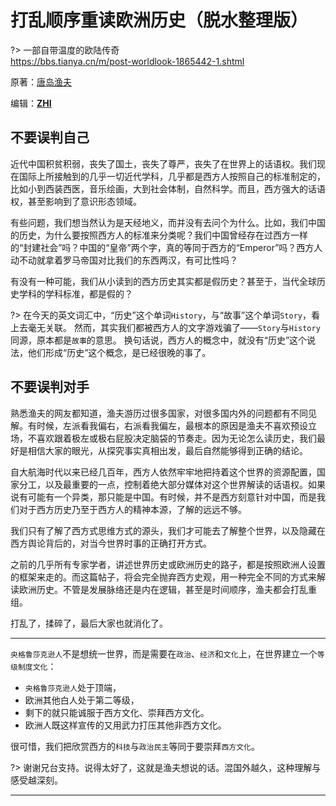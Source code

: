# 打乱顺序重读欧洲历史（脱水整理版）

?> 一部自带温度的欧陆传奇<br>
https://bbs.tianya.cn/m/post-worldlook-1865442-1.shtml

原著：[唐岛渔夫](https://www.tianya.cn/m/home.jsp?uid=119830443)

编辑：**[ZHI](https://github.com/scotox/)**

## 不要误判自己

近代中国积贫积弱，丧失了国土，丧失了尊严，丧失了在世界上的话语权。我们现在国际上所接触到的几乎一切近代学科，几乎都是西方人按照自己的标准制定的，比如小到西装西医，音乐绘画，大到社会体制，自然科学。而且，西方强大的话语权，甚至影响到了意识形态领域。

有些问题，我们想当然认为是天经地义，而并没有去问个为什么。比如，我们中国的历史，为什么要按照西方人的标准来分类呢？我们中国曾经存在过西方一样的“封建社会”吗？中国的“皇帝”两个字，真的等同于西方的“Emperor”吗？西方人动不动就拿着罗马帝国对比我们的东西两汉，有可比性吗？

有没有一种可能，我们从小读到的西方历史其实都是假历史？甚至于，当代全球历史学科的学科标准，都是假的？

?> 在今天的英文词汇中，“历史”这个单词`History`，与“故事”这个单词`Story`，看上去毫无关联。
然而，其实我们都被西方人的文字游戏骗了——`Story`与`History`同源，原本都是`故事`的意思。
换句话说，西方人的概念中，就没有“历史”这个说法，他们形成“历史”这个概念，是已经很晚的事了。

## 不要误判对手

熟悉渔夫的网友都知道，渔夫游历过很多国家，对很多国内外的问题都有不同见解。有时候，左派看我偏右，右派看我偏左，最根本的原因是渔夫不喜欢预设立场，不喜欢跟着极左或极右屁股决定脑袋的节奏走。因为无论怎么读历史，我们最好是相信大家的眼光，从探究事实真相出发，最后自然能够得到正确的结论。

自大航海时代以来已经几百年，西方人依然牢牢地把持着这个世界的资源配置，国家分工，以及最重要的一点，控制着绝大部分媒体对这个世界解读的话语权。如果说有可能有一个异类，那只能是中国。有时候，并不是西方刻意针对中国，而是我们对于西方历史乃至于西方人的精神本源，了解的远远不够。

我们只有了解了西方式思维方式的源头，我们才可能去了解整个世界，以及隐藏在西方舆论背后的，对当今世界时事的正确打开方式。

之前的几乎所有专家学者，讲述世界历史或欧洲历史的路子，都是按照欧洲人设置的框架来走的。而这篇帖子，将会完全抛弃西方史观，用一种完全不同的方式来解读欧洲历史。不管是发展脉络还是内在逻辑，甚至是时间顺序，渔夫都会打乱重组。

打乱了，揉碎了，最后大家也就消化了。

---

`央格鲁莎克逊人`不是想统一世界，而是需要在`政治`、`经济`和`文化`上，在世界建立一个`等级制度文化`：

- `央格鲁莎克逊人`处于顶端，
- 欧洲其他白人处于第二等级，
- 剩下的就只能诚服于西方文化、崇拜西方文化。
- 欧洲人既这样宣传的又用武力打压其他非西方文化。

很可惜，我们把欣赏西方的`科技`与`政治民主`等同于要崇拜`西方文化`。

?> 谢谢兄台支持。说得太好了，这就是渔夫想说的话。混国外越久，这种理解与感受越深刻。

---
